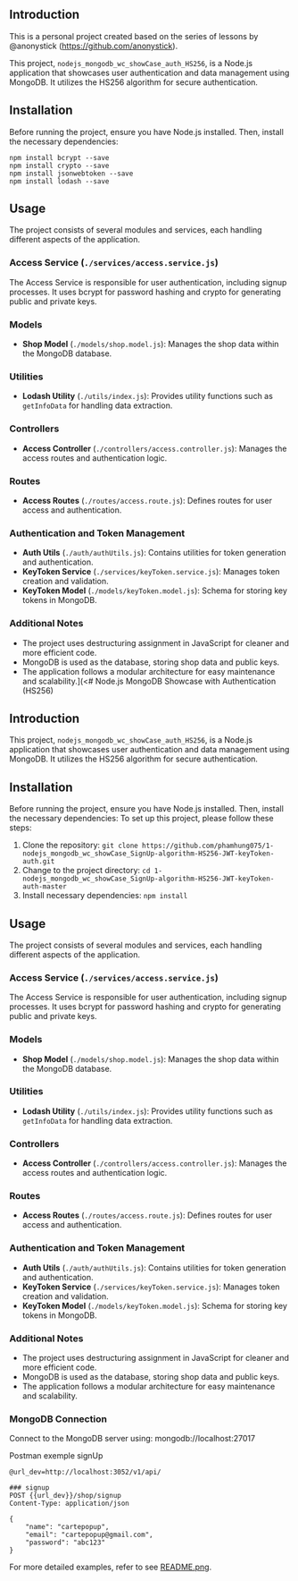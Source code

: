 ## Introduction

This is a personal project created based on the series of lessons by @anonystick (https://github.com/anonystick).

This project, `nodejs_mongodb_wc_showCase_auth_HS256`, is a Node.js application that showcases user authentication and data management using MongoDB. It utilizes the HS256 algorithm for secure authentication.

## Installation

Before running the project, ensure you have Node.js installed. Then, install the necessary dependencies:


``` 
npm install bcrypt --save 
npm install crypto --save    
npm install jsonwebtoken --save 
npm install lodash --save
````

## Usage

The project consists of several modules and services, each handling different aspects of the application.

### Access Service (`./services/access.service.js`)

The Access Service is responsible for user authentication, including signup processes. It uses bcrypt for password hashing and crypto for generating public and private keys.

### Models

- **Shop Model** (`./models/shop.model.js`): Manages the shop data within the MongoDB database.

### Utilities

- **Lodash Utility** (`./utils/index.js`): Provides utility functions such as `getInfoData` for handling data extraction.

### Controllers

- **Access Controller** (`./controllers/access.controller.js`): Manages the access routes and authentication logic.

### Routes

- **Access Routes** (`./routes/access.route.js`): Defines routes for user access and authentication.

### Authentication and Token Management

- **Auth Utils** (`./auth/authUtils.js`): Contains utilities for token generation and authentication.
- **KeyToken Service** (`./services/keyToken.service.js`): Manages token creation and validation.
- **KeyToken Model** (`./models/keyToken.model.js`): Schema for storing key tokens in MongoDB.

### Additional Notes

- The project uses destructuring assignment in JavaScript for cleaner and more efficient code.
- MongoDB is used as the database, storing shop data and public keys.
- The application follows a modular architecture for easy maintenance and scalability.](<# Node.js MongoDB Showcase with Authentication (HS256)

## Introduction

This project, `nodejs_mongodb_wc_showCase_auth_HS256`, is a Node.js application that showcases user authentication and data management using MongoDB. It utilizes the HS256 algorithm for secure authentication.

## Installation

Before running the project, ensure you have Node.js installed. Then, install the necessary dependencies:
To set up this project, please follow these steps:

1. Clone the repository: `git clone https://github.com/phamhung075/1-nodejs_mongodb_wc_showCase_SignUp-algorithm-HS256-JWT-keyToken-auth.git`
2. Change to the project directory: `cd 1-nodejs_mongodb_wc_showCase_SignUp-algorithm-HS256-JWT-keyToken-auth-master`
3. Install necessary dependencies: `npm install`


## Usage

The project consists of several modules and services, each handling different aspects of the application.

### Access Service (`./services/access.service.js`)

The Access Service is responsible for user authentication, including signup processes. It uses bcrypt for password hashing and crypto for generating public and private keys.

### Models

- **Shop Model** (`./models/shop.model.js`): Manages the shop data within the MongoDB database.

### Utilities

- **Lodash Utility** (`./utils/index.js`): Provides utility functions such as `getInfoData` for handling data extraction.

### Controllers

- **Access Controller** (`./controllers/access.controller.js`): Manages the access routes and authentication logic.

### Routes

- **Access Routes** (`./routes/access.route.js`): Defines routes for user access and authentication.

### Authentication and Token Management

- **Auth Utils** (`./auth/authUtils.js`): Contains utilities for token generation and authentication.
- **KeyToken Service** (`./services/keyToken.service.js`): Manages token creation and validation.
- **KeyToken Model** (`./models/keyToken.model.js`): Schema for storing key tokens in MongoDB.

### Additional Notes

- The project uses destructuring assignment in JavaScript for cleaner and more efficient code.
- MongoDB is used as the database, storing shop data and public keys.
- The application follows a modular architecture for easy maintenance and scalability.
### MongoDB Connection
Connect to the MongoDB server using: mongodb://localhost:27017

Postman exemple signUp
```
@url_dev=http://localhost:3052/v1/api/

### signup
POST {{url_dev}}/shop/signup
Content-Type: application/json

{
    "name": "cartepopup",
    "email": "cartepopup@gmail.com",
    "password": "abc123"
}
```

For more detailed examples, refer to see [README.png](./help01-hs256.png).
